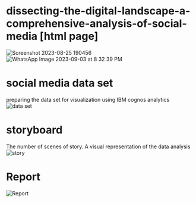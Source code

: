 # dissecting-the-digital-landscape-a-comprehensive-analysis-of-social-media [html page]
![Screenshot 2023-08-25 190456](https://github.com/Vyshnavipadebettu/dissecting-the-digital-landscape-a-comprehensive-analysis-of-social-media/assets/141228308/f3889005-2d94-4cc1-bac9-dd51b6db5cc6)
 ![WhatsApp Image 2023-09-03 at 8 32 39 PM](https://github.com/Vyshnavipadebettu/dissecting-the-digital-landscape-a-comprehensive-analysis-of-social-media/assets/141228308/eb8fca88-354a-4e4c-a800-2f12a5c9c9b9)


# social media data set
preparing the data set for visualization using IBM cognos analytics
![data set](https://github.com/Vyshnavipadebettu/dissecting-the-digital-landscape-a-comprehensive-analysis-of-social-media/assets/141228308/7571075d-0d71-4867-8a7f-147706fc8139)
# storyboard 
The number of scenes of story.
A visual representation of the data analysis
![story](https://github.com/Vyshnavipadebettu/dissecting-the-digital-landscape-a-comprehensive-analysis-of-social-media/assets/141228308/d9199990-e1f5-4315-b192-e7f0da145679) 
# Report
![Report](https://github.com/Vyshnavipadebettu/dissecting-the-digital-landscape-a-comprehensive-analysis-of-social-media/assets/141228308/28251830-5229-471d-955c-96b9b2039f20)

